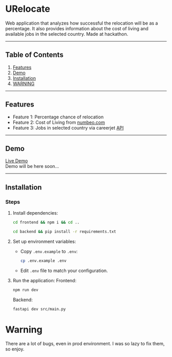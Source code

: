 # URelocate

Web application that analyzes how successful the relocation will be as a percentage.
It also provides information about the cost of living and available jobs in the selected country.
Made at hackathon.

---

## **Table of Contents**

1. [Features](#features)
2. [Demo](#demo)
3. [Installation](#installation)
4. [WARNING](#warning)

---

## **Features**

- Feature 1: Percentage chance of relocation
- Feature 2: Cost of Living from [numbeo.com](https://numbeo.com)
- Feature 3: Jobs in selected country via careerjet [API](https://www.careerjet.gl/docs/api/careerjet)

---

## **Demo**

[Live Demo](https://urelocate.goldic.xyz)  
Demo will be here soon...

---

## **Installation**

### Steps

1. Install dependencies:

   ```bash
   cd frontend && npm i && cd ..
   ```

   ```bash
   cd backend && pip install -r requirements.txt
   ```

2. Set up environment variables:

   - Copy `.env.example` to `.env`:

     ```bash
     cp .env.example .env
     ```

   - Edit `.env` file to match your configuration.

3. Run the application:
   Frontend:

   ```bash
   npm run dev
   ```

   Backend:

   ```bash
   fastapi dev src/main.py
   ```

# Warning

There are a lot of bugs, even in prod environment. I was so lazy to fix them, so enjoy.
